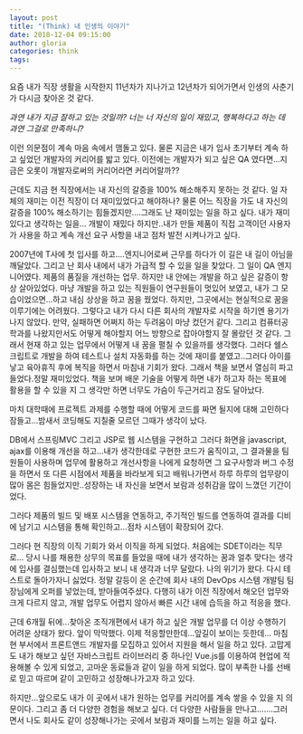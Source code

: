 ```yaml
---
layout: post
title: "(Think) 내 인생의 이야기"
date: 2018-12-04 09:15:00
author: gloria
categories: think
tags: 
---
```


요즘 내가 직장 생활을 시작한지 11년차가 지나가고 12년차가 되어가면서 인생의 사춘기가 다시금 찾아온 것 같다.   

*과연 내가 지금 잘하고 있는 것일까?*
*너는 너 자신의 일이 재밌고, 행복하다고 하는 데 과연 그걸로 만족하니?*

이런 의문점이 계속 마음 속에서 맴돌고 있다.
물론 지금은 내가 입사 초기부터 계속 하고 싶었던 개발자의 커리어를 밟고 있다. 이전에는 개발자가 되고 싶은 QA 였다면...지금은 오롯이 개발자로써의 커리어라면 커리어랄까??

근데도 지금 현 직장에서는 내 자신의 갈증을 100% 해소해주지 못하는 것 같다. 일 자체의 재미는 이전 직장이 더 재미있었다고 해야하나?
물론 어느 직장을 가도 내 자신의 갈증을 100% 해소하기는 힘들겠지만....그래도 난 재미있는 일을 하고 싶다. 내가 재미있다고 생각하는 일을...
개발이 재밌다 하지만..내가 만들 제품이 직접 고객이던 사용자가 사용을 하고 계속 개선 요구 사항을 내고 점차 발전 시켜나가고 싶다.

2007년에 T사에 첫 입사를 하고....엔지니어로써 근무를 하다가 이 길은 내 길이 아님을 깨달았다. 그리고 난 회사 내에서 내가 가급적 할 수 있을 일을 찾았다. 그 일이 QA 엔지니어였다. 제품의 품질을 개선하는 업무.
하지만 내 안에는 개발을 하고 싶은 갈증이 항상 살아있었다. 마냥 개발을 하고 있는 직원들이 연구원들이 멋있어 보였고, 내가 그 모습이었으면...하고 내심 상상을 하고 꿈을 꿨었다.
하지만, 그곳에서는 현실적으로 꿈을 이루기에는 어려웠다. 그렇다고 내가 다시 다른 회사의 개발자로 시작을 하기엔 용기가 나지 않았다. 만약, 실패하면 어쩌지 하는 두려움이 마냥 컸던거 같다. 그리고 컴퓨터공학과를 나왔지만서도 어떻게 해야할지 어느 방향으로 잡아야할지 잘 몰랐던 것 같다.
그래서 현재 하고 있는 업무에서 어떻게 내 꿈을 펼칠 수 있을까를 생각했다. 그러다 쉘스크립트로 개발을 하여 테스트나 설치 자동화를 하는 것에 재미를 붙였고..그러다 아이를 낳고 육아휴직 후에 복직을 하면서 마침내 기회가 왔다.
그래서 책을 보면서 열심히 파고 들었다.정말 재미있었다. 책을 보며 배운 기술을 어떻게 하면 내가 하고자 하는 목표에 활용을 할 수 있을 지 그 생각만 하면 너무도 가슴이 두근거리고 잠도 달아났다.

마치 대학때에 프로젝트 과제를 수행할 때에 어떻게 코드를 짜면 될지에 대해 고민하다 잠들고...밤새서 코딩해도 지칠줄 모르던 그때가 생각이 났다.

DB에서 스프링MVC 그리고 JSP로 웹 시스템을 구현하고 그러다 화면을 javascript, ajax를 이용해 개선을 하고...내가 생각한데로 구현한 코드가 움직이고, 그 결과물을 팀원들이 사용하며 업무에 활용하고 개선사항을 나에게 요청하면 그 요구사항과 버그 수정을 하면서 또 다른 시점에서 제품을 바라보게 되고 배워나가면서 하루 하루의 업무량이 많아 몸은 힘들었지만..성장하는 내 자신을 보면서 보람과 성취감을 많이 느꼈던 기간이었다.

그러다 제품의 빌드 및 배포 시스템을 연동하고, 주기적인 빌드를 연동하여 결과를 디비에 남기고 시스템을 통해 확인하고...점차 시스템이 확장되어 갔다.

그러다 현 직장의 이직 기회가 와서 이직을 하게 되었다. 처음에는 SDET이라는 직무로...
당시 나를 채용한 상무의 목표를 들었을 때에 내가 생각하는 꿈과 얼추 맞다는 생각에 입사를 결심했는데 입사하고 보니 내 생각과 너무 달랐다. 나의 위기가 왔다. 다시 테스트로 돌아가자니 싫었다. 
정말 갈등이 온 순간에 회사 내의 DevOps 시스템 개발팀 팀장님에게  오퍼를 넣었는데, 받아들여주셨다. 다행히 내가 이전 직장에서 해오던 업무와 크게 다르지 않고, 개발 업무도 어렵지 않아서 빠른 시간 내에 습득을 하고 적응을 했다.

근데 6개월 뒤에...찾아온 조직개편에서 내가 하고 싶은 개발 업무를 더 이상 수행하기 어려운 상태가 왔다. 앞이 막막했다. 이제 적응할만한데...앞길이 보이는 듯한데...
마침 현 부서에서 프론트앤드 개발자를 모집하고 있어서 지원을 해서 일을 하고 있다. 고맙게도 내가 해보고 싶던 자바스크립트 라이브러리 중 하나인 Vue.js를 이용하여 현업에 적용해볼 수 있게 되었고, 고마운 동료들과 같이 일을 하게 되었다. 많이 부족한 나를 선배로 믿고 따르며 같이 고민하고 성장해나가고자 하고 있다.

하지만...앞으로도 내가 이 곳에서 내가 원하는 업무를 커리어를 계속 쌓을 수 있을 지 의문이다. 
그리고 좀 더 다양한 경험을 해보고 싶다. 더 다양한 사람들을 만나고.......그러면서 나도 회사도 같이 성장해나가는 곳에서 보람과 재미를 느끼는 일을 하고 싶다.

